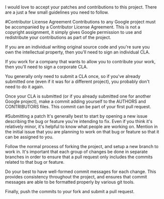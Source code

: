  I would love to accept your patches and contributions to this project. There are a just a few small guidelines you need to follow.

#Contributor License Agreement Contributions to any Google project must be accompanied by a Contributor License Agreement. This is not a copyright assignment, it simply gives Google permission to use and redistribute your contributions as part of the project.

If you are an individual writing original source code and you're sure you own the intellectual property, then you'll need to sign an individual CLA.

If you work for a company that wants to allow you to contribute your work, then you'll need to sign a corporate CLA.

You generally only need to submit a CLA once, so if you've already submitted one (even if it was for a different project), you probably don't need to do it again.

Once your CLA is submitted (or if you already submitted one for another Google project), make a commit adding yourself to the AUTHORS and CONTRIBUTORS files. This commit can be part of your first pull request.

#Submitting a patch It's generally best to start by opening a new issue describing the bug or feature you're intending to fix. Even if you think it's relatively minor, it's helpful to know what people are working on. Mention in the initial issue that you are planning to work on that bug or feature so that it can be assigned to you.

Follow the normal process of forking the project, and setup a new branch to work in. It's important that each group of changes be done in separate branches in order to ensure that a pull request only includes the commits related to that bug or feature.

Do your best to have well-formed commit messages for each change. This provides consistency throughout the project, and ensures that commit messages are able to be formatted properly by various git tools.

Finally, push the commits to your fork and submit a pull request.
